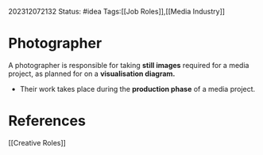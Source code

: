 202312072132
Status: #idea
Tags:[[Job Roles]],[[Media Industry]]

# Photographer

A photographer is responsible for taking **still images** required for a media project, as planned for on a **visualisation diagram.** 

- Their work takes place during the **production phase** of a media project.

# **References**

[[Creative Roles]]
